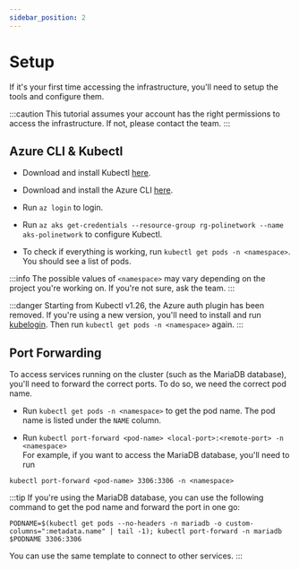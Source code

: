 ```yaml
---
sidebar_position: 2
---
```

# Setup
If it's your first time accessing the infrastructure, you'll need to setup the tools and configure them.

:::caution
This tutorial assumes your account has the right permissions to access the infrastructure. If not, please contact the team.
:::

## Azure CLI & Kubectl

- Download and install Kubectl [here](https://kubernetes.io/docs/tasks/tools/install-kubectl/).

- Download and install the Azure CLI [here](https://docs.microsoft.com/en-us/cli/azure/install-azure-cli?view=azure-cli-latest).

- Run ```az login``` to login.

- Run ```az aks get-credentials --resource-group rg-polinetwork --name aks-polinetwork``` to configure Kubectl.

- To check if everything is working, run ```kubectl get pods -n <namespace>```. You should see a list of pods.

:::info
The possible values of ```<namespace>``` may vary depending on the project you're working on. If you're not sure, ask the team.
:::

:::danger
Starting from Kubectl v1.26, the Azure auth plugin has been removed. If you're using a new version, you'll need to install and run [kubelogin](https://github.com/Azure/kubelogin#setup). Then run ```kubectl get pods -n <namespace>``` again.
:::


## Port Forwarding
To access services running on the cluster (such as the MariaDB database), you'll need to forward the correct ports. To do so, we need the correct pod name.

- Run ```kubectl get pods -n <namespace>``` to get the pod name. The pod name is listed under the ```NAME``` column.

- Run ```kubectl port-forward <pod-name> <local-port>:<remote-port> -n <namespace>```  
For example, if you want to access the MariaDB database, you'll need to run
```
kubectl port-forward <pod-name> 3306:3306 -n <namespace>
```

:::tip
If you're using the MariaDB database, you can use the following command to get the pod name and forward the port in one go:  
```
PODNAME=$(kubectl get pods --no-headers -n mariadb -o custom-columns=":metadata.name" | tail -1); kubectl port-forward -n mariadb $PODNAME 3306:3306
```
You can use the same template to connect to other services.
:::